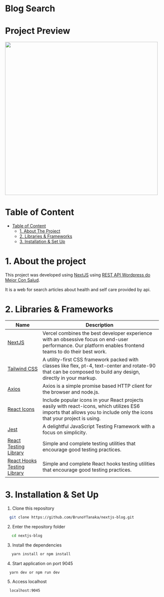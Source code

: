 # Blog Search

# Project Preview
<!-- ![Project Preview](./preview.gif =100x) -->
<img src="./preview.gif" width="500px">

# Table of Content

- [Table of Content](#table-of-content)
  - [1. About The Project](#1-about-the-project)
  - [2. Libraries & Frameworks](#2-libraries--frameworks)
  - [3. Installation & Set Up](#3-installation--set-up)

# 1. About the project
  This project was developed using [NextJS](https://nextjs.org/) using [REST API Wordpress do Mejor Con Salud](https://api.beta.mejorconsalud.com/wp-json/mc/v1/).

  It is a web for search articles about health and self care provided by api.

# 2. Libraries & Frameworks

| Name                                                     | Description                                                            |
| -------------------------------------------------------- | ---------------------------------------------------------------------- |
| [NextJS](https://nextjs.org/)           | Vercel combines the best developer experience with an obsessive focus on end-user performance. Our platform enables frontend teams to do their best work.               |
| [Tailwind CSS](https://tailwindcss.com/)                             | A utility-first CSS framework packed with classes like flex, pt-4, text-center and rotate-90 that can be composed to build any design, directly in your markup.
| [Axios](https://axios-http.com/)|   Axios is a simple promise based HTTP client for the browser and node.js.                      |
| [React Icons](https://react-icons.github.io/react-icons/)| Include popular icons in your React projects easily with react-icons, which utilizes ES6 imports that allows you to include only the icons that your project is using.                              |
| [Jest](https://jestjs.io/)    | A delightful JavaScript Testing Framework with a focus on simplicity. |
| [React Testing Library](https://testing-library.com/) |Simple and complete testing utilities that encourage good testing practices. |
| [React Hooks Testing Library](https://react-hooks-testing-library.com/) | Simple and complete React hooks testing utilities that encourage good testing practices. |


# 3. Installation & Set Up

1. Clone this repository

```bash
  git clone https://github.com/BrunoYTanaka/nextjs-blog.git
```
2. Enter the repository folder

```bash
   cd nextjs-blog
```

3. Install the dependencies

```bash
   yarn install or npm install
```

4. Start application on port 9045

```bash
  yarn dev or npm run dev
```

5. Access localhost
```
  localhost:9045
```

